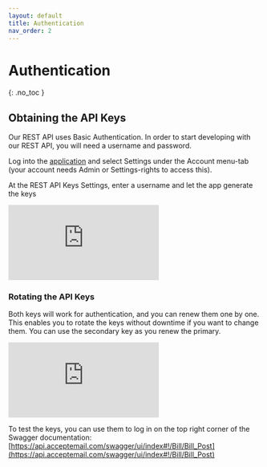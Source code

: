 ```yaml
---
layout: default
title: Authentication
nav_order: 2
---
```


# Authentication
{: .no_toc }

## Obtaining the API Keys

Our REST API uses Basic Authentication. In order to start developing with our REST API, you will need a username and password.

Log into the [application](https://application.acceptemail.com/) and select Settings under the Account menu-tab (your account needs Admin or Settings-rights to access this).

At the REST API Keys Settings, enter a username and let the app generate the keys
<div class='embed-container'><iframe src='https://player.vimeo.com/video/255000672' frameborder='0' webkitAllowFullScreen mozallowfullscreen allowFullScreen></iframe></div>


### Rotating the API Keys
Both keys will work for authentication, and you can renew them one by one. This enables you to rotate the keys without downtime if you want to change them. You can use the secondary key as you renew the primary.

<div class='embed-container'><iframe src='https://player.vimeo.com/video/254999563' frameborder='0' webkitAllowFullScreen mozallowfullscreen allowFullScreen></iframe></div>

To test the keys, you can use them to log in on the top right corner of the Swagger documentation: [https://api.acceptemail.com/swagger/ui/index#!/Bill/Bill_Post](https://api.acceptemail.com/swagger/ui/index#!/Bill/Bill_Post)